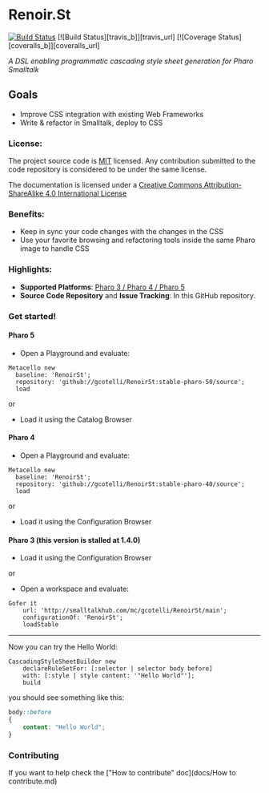 Renoir.St 
=========

[![Build Status](https://ci.inria.fr/pharo-contribution/buildStatus/icon?job=RenoirSt)](https://ci.inria.fr/pharo-contribution/job/RenoirSt/)
[![Build Status][travis_b]][travis_url] [![Coverage Status][coveralls_b]][coveralls_url]

*A DSL enabling programmatic cascading style sheet generation for Pharo Smalltalk*

## Goals
- Improve CSS integration with existing Web Frameworks
- Write & refactor in Smalltalk, deploy to CSS

### License:
The project source code is [MIT](LICENSE) licensed. Any contribution submitted to the code repository is considered to be under the same license.

The documentation is licensed under a [Creative Commons Attribution-ShareAlike 4.0 International License](http://creativecommons.org/licenses/by-sa/4.0/)

### Benefits:
- Keep in sync your code changes with the changes in the CSS
- Use your favorite browsing and refactoring tools inside the same Pharo image to handle CSS  

### Highlights:
- **Supported Platforms**: [Pharo 3 / Pharo 4 / Pharo 5](http://www.pharo.org/)
- **Source Code Repository** and **Issue Tracking**: In this GitHub repository.

### Get started!

#### Pharo 5

- Open a Playground and evaluate:

```smalltalk
Metacello new
  baseline: 'RenoirSt';
  repository: 'github://gcotelli/RenoirSt:stable-pharo-50/source';
  load
```

or

- Load it using the Catalog Browser

#### Pharo 4

- Open a Playground and evaluate:

```smalltalk
Metacello new
  baseline: 'RenoirSt';
  repository: 'github://gcotelli/RenoirSt:stable-pharo-40/source';
  load
```

or

- Load it using the Configuration Browser

#### Pharo 3 (this version is stalled at 1.4.0)

- Load it using the Configuration Browser

or

- Open a workspace and evaluate:

```smalltalk
Gofer it    
    url: 'http://smalltalkhub.com/mc/gcotelli/RenoirSt/main';
    configurationOf: 'RenoirSt';
    loadStable
```

***********************************************

Now you can try the Hello World:

```smalltalk
CascadingStyleSheetBuilder new
	declareRuleSetFor: [:selector | selector body before]
	with: [:style | style content: '"Hello World"'];
	build
```

you should see something like this:
```css
body::before
{
	content: "Hello World";
}
```
### Contributing
If you want to help check the ["How to contribute" doc](docs/How to contribute.md)
